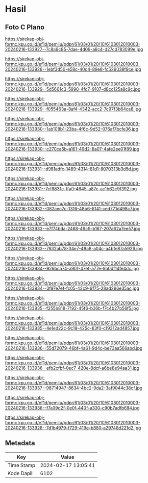 # Hasil

## Foto C Plano

https://sirekap-obj-formc.kpu.go.id/ef1d/pemilu/pdpr/61/03/01/20/10/6103012010003-20240216-133927--7c8a6c85-7dae-4d09-a8c4-d27cd783099e.jpg

https://sirekap-obj-formc.kpu.go.id/ef1d/pemilu/pdpr/61/03/01/20/10/6103012010003-20240216-133928--1ebf3d50-e58c-40c4-89e8-fc529038f9ce.jpg

https://sirekap-obj-formc.kpu.go.id/ef1d/pemilu/pdpr/61/03/01/20/10/6103012010003-20240216-133929--5d5661c3-5990-4fc7-9107-d8cc125a8c9c.jpg

https://sirekap-obj-formc.kpu.go.id/ef1d/pemilu/pdpr/61/03/01/20/10/6103012010003-20240216-133929--f055463a-8af4-4342-acc2-7c97f3b64ca8.jpg

https://sirekap-obj-formc.kpu.go.id/ef1d/pemilu/pdpr/61/03/01/20/10/6103012010003-20240216-133930--1ab108b1-23ba-4f6c-9d52-076af7bcfe36.jpg

https://sirekap-obj-formc.kpu.go.id/ef1d/pemilu/pdpr/61/03/01/20/10/6103012010003-20240216-133930--c270ca5b-a161-49d2-8a07-4afe2ee01f89.jpg

https://sirekap-obj-formc.kpu.go.id/ef1d/pemilu/pdpr/61/03/01/20/10/6103012010003-20240216-133931--d981adfc-1489-4314-81d1-8070313b3d5d.jpg

https://sirekap-obj-formc.kpu.go.id/ef1d/pemilu/pdpr/61/03/01/20/10/6103012010003-20240216-133931--7cf8831c-ffa0-4645-a87c-ac1b62c9f392.jpg

https://sirekap-obj-formc.kpu.go.id/ef1d/pemilu/pdpr/61/03/01/20/10/6103012010003-20240216-133932--082aec7c-1316-48b6-8141-ced771d498c7.jpg

https://sirekap-obj-formc.kpu.go.id/ef1d/pemilu/pdpr/61/03/01/20/10/6103012010003-20240216-133933--e7f74bda-2468-49c9-b167-207a62a7ee57.jpg

https://sirekap-obj-formc.kpu.go.id/ef1d/pemilu/pdpr/61/03/01/20/10/6103012010003-20240216-133933--7632ab78-34e7-48a8-a04c-a4bfe87a5926.jpg

https://sirekap-obj-formc.kpu.go.id/ef1d/pemilu/pdpr/61/03/01/20/10/6103012010003-20240216-133934--926bca74-a901-47ef-a77e-9a0df14fe4dc.jpg

https://sirekap-obj-formc.kpu.go.id/ef1d/pemilu/pdpr/61/03/01/20/10/6103012010003-20240216-133934--3f97e7ef-fc05-42c9-9f75-28ad296e35ac.jpg

https://sirekap-obj-formc.kpu.go.id/ef1d/pemilu/pdpr/61/03/01/20/10/6103012010003-20240216-133935--f255b818-7192-45f6-b36b-f7c4b27b56f5.jpg

https://sirekap-obj-formc.kpu.go.id/ef1d/pemilu/pdpr/61/03/01/20/10/6103012010003-20240216-133935--4e1ed22c-9c18-425c-83f0-c19312ad4857.jpg

https://sirekap-obj-formc.kpu.go.id/ef1d/pemilu/pdpr/61/03/01/20/10/6103012010003-20240216-133936--55d72079-46bf-4a61-9d4c-be73aa566abd.jpg

https://sirekap-obj-formc.kpu.go.id/ef1d/pemilu/pdpr/61/03/01/20/10/6103012010003-20240216-133936--efb2cfbf-0ec7-420e-8dcf-a6be8e94aa31.jpg

https://sirekap-obj-formc.kpu.go.id/ef1d/pemilu/pdpr/61/03/01/20/10/6103012010003-20240216-133937--98714947-8634-4bc2-9da2-3af9044c38cf.jpg

https://sirekap-obj-formc.kpu.go.id/ef1d/pemilu/pdpr/61/03/01/20/10/6103012010003-20240216-133938--f7a09d2f-0e0f-440f-a330-c90b7adfb684.jpg

https://sirekap-obj-formc.kpu.go.id/ef1d/pemilu/pdpr/61/03/01/20/10/6103012010003-20240216-133928--7d1b4979-f729-419e-b880-a29748d221d2.jpg


## Metadata

| Key        | Value               |
| ---------- | ------------------- |
| Time Stamp | 2024-02-17 13:05:41 |
| Kode Dapil | 6102                |



